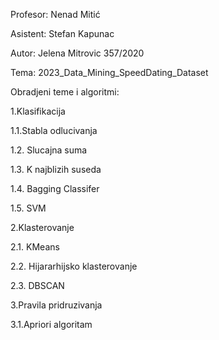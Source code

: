 Profesor: Nenad Mitić

Asistent: Stefan Kapunac

Autor: Jelena Mitrovic 357/2020

Tema: 2023_Data_Mining_SpeedDating_Dataset

Obradjeni teme i algoritmi:

1.Klasifikacija 

   1.1.Stabla odlucivanja
   
   1.2. Slucajna suma
   
   1.3. K najblizih suseda
   
   1.4. Bagging Classifer
   
   1.5. SVM
   
2.Klasterovanje

  2.1. KMeans
  
  2.2. Hijararhijsko klasterovanje
  
  2.3. DBSCAN
  
3.Pravila pridruzivanja

  3.1.Apriori algoritam

